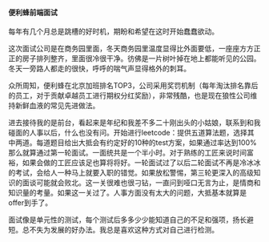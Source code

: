 #### 便利蜂前端面试

每年有几个月总是跳槽的好时机，期盼和希望在这时开始蠢蠢欲动。

这次面试公司是在商务园里面，冬天商务园里温度显得比外面要低，一座座方方正正的房子排列整齐，里面很冷很干净。彷佛是一片树叶掉在地上都能听见的公园。冬天一旁路人都走的很快，呼呼的喘气声显得格外的刺耳。

众所周知，便利蜂在北京加班排名TOP3，公司采用奖罚机制（每年淘汰排名靠后的员工，对于贡献卓越员工进行期权分红奖励），非常残酷，也是现在狼性公司维持新鲜血液的常见先进做法。

进去接待我的是前台，看起来是年纪和我差不多二十刚出头的小姑娘，联系到和我碰面的人事以后，什么也没有问。开始进行leetcode：提供五道算法题，选择其中两道。每道题目给出大抵会有约定好的10种的test方案，如果通过率达到100%那么就算通过第一轮面试。一面统共是一个半小时。对于熟练的工匠来说时间富裕，如果会做的工匠应该足也算将将好。一轮面试过了以后二轮面试不再是冷冰冰的考试，会给人一种马上就要入职的错觉。如果放松警惕，第三轮更深入的高级知识的面谈可能就会败北。这一关很难也很刁钻，一直问到哑口无言为止，是情商和知识量的考量。如果这一关过了。人事方面没有太大的问题，大抵基本就算是offer到手了。

面试像是单元性的测试，每个测试后多多少少能知道自己的不足和强项，扬长避短。总不失为发展的好办法。我总是喜欢这种方式对自己进行检测。





